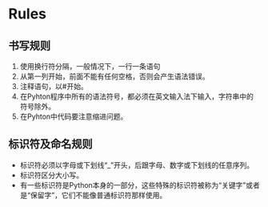 # Rules
## 书写规则

1. 使用换行符分隔，一般情况下，一行一条语句
2. 从第一列开始，前面不能有任何空格，否则会产生语法错误。
3. 注释语句，以#开始。
4. 在Pyhton程序中所有的语法符号，都必须在英文输入法下输入，字符串中的符号除外。
5. 在Pyhton中代码要注意缩进问题。


## 标识符及命名规则
* 标识符必须以字母或下划线“_”开头，后跟字母、数字或下划线的任意序列。
* 标识符区分大小写。
* 有一些标识符是Python本身的一部分，这些特殊的标识符被称为“关键字”或者是“保留字”，它们不能像普通标识符那样使用。
